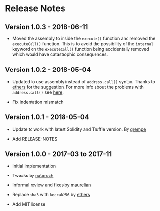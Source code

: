 # Release Notes #

## Version 1.0.3 - 2018-06-11 ##

* Moved the assembly to inside the `execute()` function and removed the `executeCall()` function. This is to avoid the possibility of the `internal` keyword on the `executeCall()` function being accidentally removed which would have catastrophic consequences.

## Version 1.0.2 - 2018-05-04 ##

* Updated to use assembly instead of `address.call()` syntax. Thanks to [ethers](https://github.com/ethers) for the suggestion. For more info about the problems with `address.call()` see [here](https://github.com/ethereum/solidity/issues/2884).

* Fix indentation mismatch.

## Version 1.0.1 - 2018-05-04 ##

* Update to work with latest Solidity and Truffle version. By [grempe](https://github.com/grempe)

* Add RELEASE-NOTES

## Version 1.0.0 - 2017-03 to 2017-11 ##

* Initial implementation

* Tweaks by [naterush](https://github.com/naterush)

* Informal review and fixes by [maurelian](https://github.com/maurelian)

* Replace `sha3` with `keccak256` by [ethers](https://github.com/ethers)

* Add MIT license
